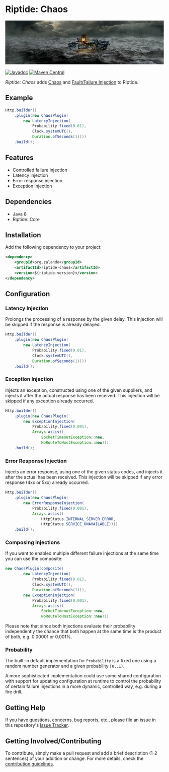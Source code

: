 # Riptide: Chaos

[![Glass of Water](../docs/boat.jpg)](https://pixabay.com/photos/boat-distress-sea-wave-forward-2624054/)

[![Javadoc](https://www.javadoc.io/badge/org.zalando/riptide-chaos.svg)](http://www.javadoc.io/doc/org.zalando/riptide-chaos)
[![Maven Central](https://img.shields.io/maven-central/v/org.zalando/riptide-chaos.svg)](https://maven-badges.herokuapp.com/maven-central/org.zalando/riptide-chaos)

*Riptide: Chaos* adds [Chaos](https://en.wikipedia.org/wiki/Chaos_engineering) and [Fault/Failure Injection](https://en.wikipedia.org/wiki/Fault_injection) to Riptide.

## Example

```java
Http.builder()
    .plugin(new ChaosPlugin(
        new LatencyInjection(
            Probability.fixed(0.01), 
            Clock.systemUTC(), 
            Duration.ofSeconds(1))))
    .build();
```

## Features

- Controlled failure injection
- Latency injection
- Error response injection
- Exception injection

## Dependencies

- Java 8
- Riptide: Core

## Installation

Add the following dependency to your project:

```xml
<dependency>
    <groupId>org.zalando</groupId>
    <artifactId>riptide-chaos</artifactId>
    <version>${riptide.version}</version>
</dependency>
```

## Configuration

### Latency Injection

Prolongs the processing of a response by the given delay. This injection will be
skipped if the response is already delayed.

```java
Http.builder()
    .plugin(new ChaosPlugin(
        new LatencyInjection(
            Probability.fixed(0.01), 
            Clock.systemUTC(), 
            Duration.ofSeconds(1))))
    .build();
```

### Exception Injection

Injects an exception, constructed using one of the given suppliers, and injects it
after the actual response has been received. This injection will be skipped
if any exception already occurred.

```java
Http.builder()
    .plugin(new ChaosPlugin(
        new ExceptionInjection(
            Probability.fixed(0.001), 
            Arrays.asList(
                SocketTimeoutException::new,
                NoRouteToHostException::new)))
    .build();
```

### Error Response Injection

Injects an error response, using one of the given status codes, and injects it
after the actual has been received. This injection will be skipped if any
error response (4xx or 5xx) already occurred.

```java
Http.builder()
    .plugin(new ChaosPlugin(
        new ErrorResponseInjection(
            Probability.fixed(0.001), 
            Arrays.asList(
                HttpStatus.INTERNAL_SERVER_ERROR,
                HttpStatus.SERVICE_UNAVAILABLE))))
    .build();
```

### Composing injections

If you want to enabled multiple different failure injections at the same time you
can use the composite:

```java
new ChaosPlugin(composite(
        new LatencyInjection(
            Probability.fixed(0.01), 
            Clock.systemUTC(), 
            Duration.ofSeconds(1))),
        new ExceptionInjection(
            Probability.fixed(0.001), 
            Arrays.asList(
                SocketTimeoutException::new,
                NoRouteToHostException::new)))
```

Please note that since both injections evaluate their probability independently
the chance that both happen at the same time is the product of both, e.g. 0.00001 or 0.001%.

### Probability

The built-in default implementation for `Probability` is a fixed one using a random
number generator and a given probability `[0..1)`.

A more sophisticated implementation could use some shared configuration with support
for updating configuration at runtime to control the probability of certain failure
injections in a more dynamic, controlled way, e.g. during a fire drill.

## Getting Help

If you have questions, concerns, bug reports, etc., please file an issue in this repository's [Issue Tracker](../../../../issues).

## Getting Involved/Contributing

To contribute, simply make a pull request and add a brief description (1-2 sentences) of your addition or change. For
more details, check the [contribution guidelines](../.github/CONTRIBUTING.md).
